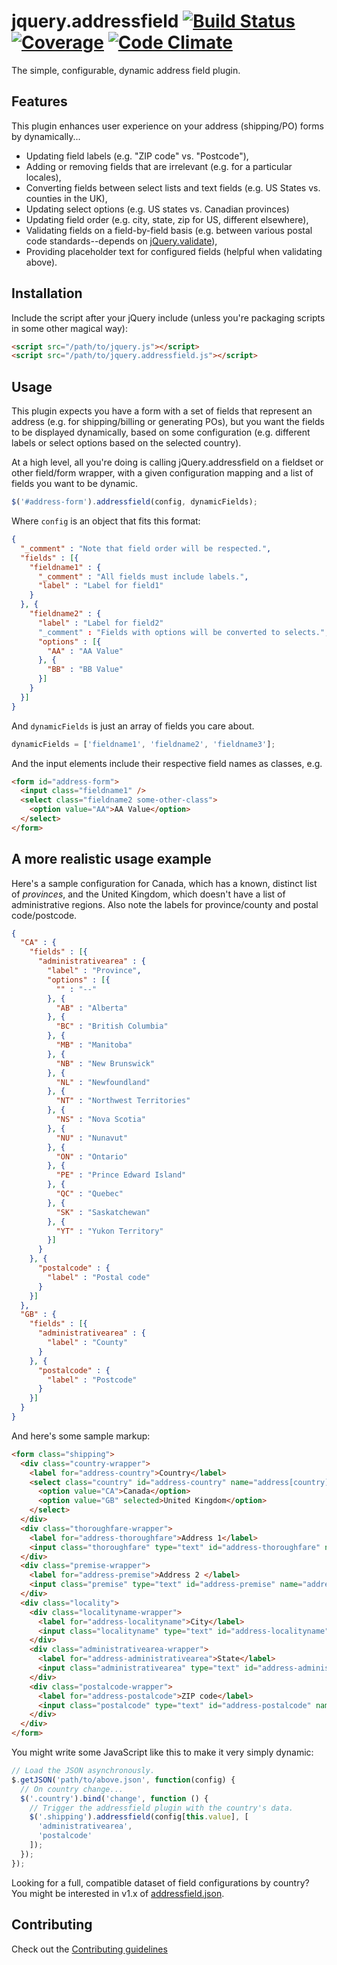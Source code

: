 # jquery.addressfield [![Build Status](https://travis-ci.org/tableau-mkt/jquery.addressfield.svg?branch=master)](https://travis-ci.org/tableau-mkt/jquery.addressfield) [![Coverage](https://codeclimate.com/github/tableau-mkt/jquery.addressfield/coverage.png)](https://codeclimate.com/github/tableau-mkt/jquery.addressfield) [![Code Climate](https://codeclimate.com/github/tableau-mkt/jquery.addressfield.png)](https://codeclimate.com/github/tableau-mkt/jquery.addressfield)

The simple, configurable, dynamic address field plugin.

## Features
This plugin enhances user experience on your address (shipping/PO) forms by
dynamically...
- Updating field labels (e.g. "ZIP code" vs. "Postcode"),
- Adding or removing fields that are irrelevant (e.g. for a particular locales),
- Converting fields between select lists and text fields (e.g. US States vs.
  counties in the UK),
- Updating select options (e.g. US states vs. Canadian provinces)
- Updating field order (e.g. city, state, zip for US, different elsewhere),
- Validating fields on a field-by-field basis (e.g. between various
  postal code standards--depends on [jQuery.validate](http://jqueryvalidation.org/)),
- Providing placeholder text for configured fields (helpful when validating
  above).

## Installation
Include the script after your jQuery include (unless you're packaging scripts
in some other magical way):

```html
<script src="/path/to/jquery.js"></script>
<script src="/path/to/jquery.addressfield.js"></script>
```

## Usage
This plugin expects you have a form with a set of fields that represent an
address (e.g. for shipping/billing or generating POs), but you want the fields
to be displayed dynamically, based on some configuration (e.g. different labels
or select options based on the selected country).

At a high level, all you're doing is calling jQuery.addressfield on a fieldset
or other field/form wrapper, with a given configuration mapping and a list of
fields you want to be dynamic.

```javascript
$('#address-form').addressfield(config, dynamicFields);
```

Where `config` is an object that fits this format:

```json
{
  "_comment" : "Note that field order will be respected.",
  "fields" : [{
    "fieldname1" : {
      "_comment" : "All fields must include labels.",
      "label" : "Label for field1"
    }
  }, {
    "fieldname2" : {
      "label" : "Label for field2"
      "_comment" : "Fields with options will be converted to selects.",
      "options" : [{
        "AA" : "AA Value"
      }, {
        "BB" : "BB Value"
      }]
    }
  }]
}
```

And `dynamicFields` is just an array of fields you care about.

```javascript
dynamicFields = ['fieldname1', 'fieldname2', 'fieldname3'];
```

And the input elements include their respective field names as classes, e.g.

```html
<form id="address-form">
  <input class="fieldname1" />
  <select class="fieldname2 some-other-class">
    <option value="AA">AA Value</option>
  </select>
</form>
```


## A more realistic usage example
Here's a sample configuration for Canada, which has a known, distinct list of
_provinces_, and the United Kingdom, which doesn't have a list of administrative
regions. Also note the labels for province/county and postal code/postcode.

```json
{
  "CA" : {
    "fields" : [{
      "administrativearea" : {
        "label" : "Province",
        "options" : [{
          "" : "--"
        }, {
          "AB" : "Alberta"
        }, {
          "BC" : "British Columbia"
        }, {
          "MB" : "Manitoba"
        }, {
          "NB" : "New Brunswick"
        }, {
          "NL" : "Newfoundland"
        }, {
          "NT" : "Northwest Territories"
        }, {
          "NS" : "Nova Scotia"
        }, {
          "NU" : "Nunavut"
        }, {
          "ON" : "Ontario"
        }, {
          "PE" : "Prince Edward Island"
        }, {
          "QC" : "Quebec"
        }, {
          "SK" : "Saskatchewan"
        }, {
          "YT" : "Yukon Territory"
        }]
      }
    }, {
      "postalcode" : {
        "label" : "Postal code"
      }
    }]
  },
  "GB" : {
    "fields" : [{
      "administrativearea" : {
        "label" : "County"
      }
    }, {
      "postalcode" : {
        "label" : "Postcode"
      }
    }]
  }
}
```

And here's some sample markup:

```html
<form class="shipping">
  <div class="country-wrapper">
    <label for="address-country">Country</label>
    <select class="country" id="address-country" name="address[country]">
      <option value="CA">Canada</option>
      <option value="GB" selected>United Kingdom</option>
    </select>
  </div>
  <div class="thoroughfare-wrapper">
    <label for="address-thoroughfare">Address 1</label>
    <input class="thoroughfare" type="text" id="address-thoroughfare" name="address[thoroughfare]" value="">
  </div>
  <div class="premise-wrapper">
    <label for="address-premise">Address 2 </label>
    <input class="premise" type="text" id="address-premise" name="address[premise]" value="">
  </div>
  <div class="locality">
    <div class="localityname-wrapper">
      <label for="address-localityname">City</label>
      <input class="localityname" type="text" id="address-localityname" name="address[localityname]" value="">
    </div>
    <div class="administrativearea-wrapper">
      <label for="address-administrativearea">State</label>
      <input class="administrativearea" type="text" id="address-administrativearea" name="address[administrativearea]" value="">
    </div>
    <div class="postalcode-wrapper">
      <label for="address-postalcode">ZIP code</label>
      <input class="postalcode" type="text" id="address-postalcode" name="address[postalcode]" value="">
    </div>
  </div>
</form>
```

You might write some JavaScript like this to make it very simply dynamic:
```javascript
// Load the JSON asynchronously.
$.getJSON('path/to/above.json', function(config) {
  // On country change...
  $('.country').bind('change', function () {
    // Trigger the addressfield plugin with the country's data.
    $('.shipping').addressfield(config[this.value], [
      'administrativearea',
      'postalcode'
    ]);
  });
});
```

Looking for a full, compatible dataset of field configurations by country? You
might be interested in v1.x of [addressfield.json](https://github.com/tableau-mkt/addressfield.json).

## Contributing
Check out the [Contributing guidelines](CONTRIBUTING.md)

